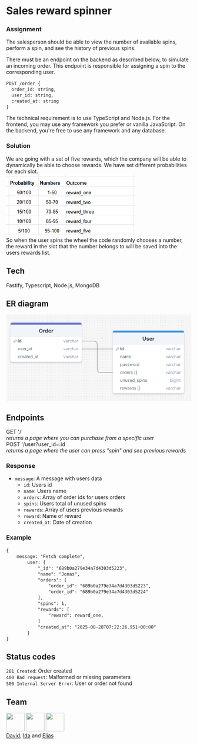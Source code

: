 # Sales reward spinner

### Assignment
The salesperson should be able to view the number of available spins, perform a spin, and see the history of previous spins.

There must be an endpoint on the backend as described below, to simulate an incoming order.
This endpoint is responsible for assigning a spin to the corresponding user.
```
POST /order {
  order_id: string,
  user_id: string,
  created_at: string
}
```
The technical requirement is to use TypeScript and Node.js.
For the frontend, you may use any framework you prefer or vanilla JavaScript.
On the backend, you're free to use any framework and any database.

### Solution
We are going with a set of five rewards, which the company will be able to dynamically be able to choose rewards. We have set different probabilities for each slot.  
![probability vs outcome table](image-1.png)  
So when the user spins the wheel the code randomly chooses a number, the reward in the slot that the number belongs to will be saved into the users rewards list. 

## Tech
Fastify, Typescript, Node.js, MongoDB

## ER diagram 
![diagram](image.png)

## Endpoints
GET '/'  
_returns a page where you can purchase from a specific user_  
POST '/user?user_id=:id  
_returns a page where the user can press "spin" and see previous rewards_  

### Response
- ```message```: A message with users data
    + ```id```: Users id
    + ```name```: Users name
    + ```orders```: Array of order ids for users orders
    + ```spins```: Users total of unused spins
    + ```rewards```: Array of users previous rewards
    + ```reward```: Name of reward
    + ```created_at```: Date of creation

### Example
```
{
    message: "Fetch complete",
        user: {
            "_id": "689b0a279e34a7d4303d5223",
            "name": "Jonas",
            "orders": [
                "order_id": "689b0a279e34a7d4303d5223",
                "order_id": "689b0a279e34a7d4303d5224"
            ],
            "spins": 1,
            "rewards": [
                "reward": reward_one,
            ]
            "created_at": "2025-08-28T07:22:26.951+00:00"
        }
}
```
## Status codes
```201 Created```: Order created  
```400 Bad request```: Malformed or missing parameters  
```500 Internal Server Error```: User or order not found  


## Team
<img src="https://avatars.githubusercontent.com/u/117070056?v=4" width="50" height="50">   <img src="https://avatars.githubusercontent.com/u/180587803?v=4" width="50" height="50">  <img src="https://avatars.githubusercontent.com/u/180266163?v=4" width="50" height="50">   
[David](https://github.com/DavidDyberg), [Ida](https://github.com/Chokladglasyr) and [Elias](https://github.com/Elias-Larsson)